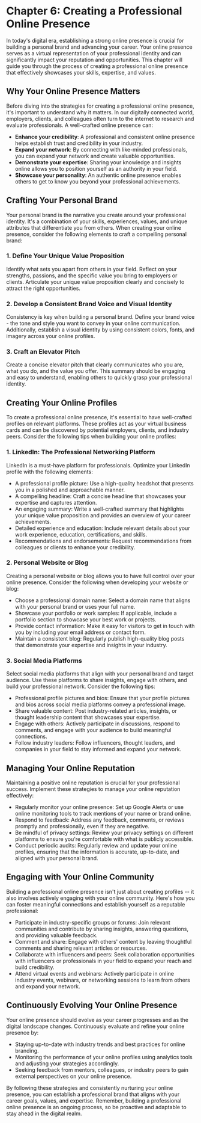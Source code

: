 Chapter 6: Creating a Professional Online Presence
==================================================

In today's digital era, establishing a strong online presence is crucial for building a personal brand and advancing your career. Your online presence serves as a virtual representation of your professional identity and can significantly impact your reputation and opportunities. This chapter will guide you through the process of creating a professional online presence that effectively showcases your skills, expertise, and values.

**Why Your Online Presence Matters**
------------------------------------

Before diving into the strategies for creating a professional online presence, it's important to understand why it matters. In our digitally connected world, employers, clients, and colleagues often turn to the internet to research and evaluate professionals. A well-crafted online presence can:

* **Enhance your credibility**: A professional and consistent online presence helps establish trust and credibility in your industry.
* **Expand your network**: By connecting with like-minded professionals, you can expand your network and create valuable opportunities.
* **Demonstrate your expertise**: Sharing your knowledge and insights online allows you to position yourself as an authority in your field.
* **Showcase your personality**: An authentic online presence enables others to get to know you beyond your professional achievements.

**Crafting Your Personal Brand**
--------------------------------

Your personal brand is the narrative you create around your professional identity. It's a combination of your skills, experiences, values, and unique attributes that differentiate you from others. When creating your online presence, consider the following elements to craft a compelling personal brand:

### **1. Define Your Unique Value Proposition**

Identify what sets you apart from others in your field. Reflect on your strengths, passions, and the specific value you bring to employers or clients. Articulate your unique value proposition clearly and concisely to attract the right opportunities.

### **2. Develop a Consistent Brand Voice and Visual Identity**

Consistency is key when building a personal brand. Define your brand voice - the tone and style you want to convey in your online communication. Additionally, establish a visual identity by using consistent colors, fonts, and imagery across your online profiles.

### **3. Craft an Elevator Pitch**

Create a concise elevator pitch that clearly communicates who you are, what you do, and the value you offer. This summary should be engaging and easy to understand, enabling others to quickly grasp your professional identity.

**Creating Your Online Profiles**
---------------------------------

To create a professional online presence, it's essential to have well-crafted profiles on relevant platforms. These profiles act as your virtual business cards and can be discovered by potential employers, clients, and industry peers. Consider the following tips when building your online profiles:

### **1. LinkedIn: The Professional Networking Platform**

LinkedIn is a must-have platform for professionals. Optimize your LinkedIn profile with the following elements:

* A professional profile picture: Use a high-quality headshot that presents you in a polished and approachable manner.
* A compelling headline: Craft a concise headline that showcases your expertise and captures attention.
* An engaging summary: Write a well-crafted summary that highlights your unique value proposition and provides an overview of your career achievements.
* Detailed experience and education: Include relevant details about your work experience, education, certifications, and skills.
* Recommendations and endorsements: Request recommendations from colleagues or clients to enhance your credibility.

### **2. Personal Website or Blog**

Creating a personal website or blog allows you to have full control over your online presence. Consider the following when developing your website or blog:

* Choose a professional domain name: Select a domain name that aligns with your personal brand or uses your full name.
* Showcase your portfolio or work samples: If applicable, include a portfolio section to showcase your best work or projects.
* Provide contact information: Make it easy for visitors to get in touch with you by including your email address or contact form.
* Maintain a consistent blog: Regularly publish high-quality blog posts that demonstrate your expertise and insights in your industry.

### **3. Social Media Platforms**

Select social media platforms that align with your personal brand and target audience. Use these platforms to share insights, engage with others, and build your professional network. Consider the following tips:

* Professional profile pictures and bios: Ensure that your profile pictures and bios across social media platforms convey a professional image.
* Share valuable content: Post industry-related articles, insights, or thought leadership content that showcases your expertise.
* Engage with others: Actively participate in discussions, respond to comments, and engage with your audience to build meaningful connections.
* Follow industry leaders: Follow influencers, thought leaders, and companies in your field to stay informed and expand your network.

**Managing Your Online Reputation**
-----------------------------------

Maintaining a positive online reputation is crucial for your professional success. Implement these strategies to manage your online reputation effectively:

* Regularly monitor your online presence: Set up Google Alerts or use online monitoring tools to track mentions of your name or brand online.
* Respond to feedback: Address any feedback, comments, or reviews promptly and professionally, even if they are negative.
* Be mindful of privacy settings: Review your privacy settings on different platforms to ensure you're comfortable with what is publicly accessible.
* Conduct periodic audits: Regularly review and update your online profiles, ensuring that the information is accurate, up-to-date, and aligned with your personal brand.

**Engaging with Your Online Community**
---------------------------------------

Building a professional online presence isn't just about creating profiles -- it also involves actively engaging with your online community. Here's how you can foster meaningful connections and establish yourself as a reputable professional:

* Participate in industry-specific groups or forums: Join relevant communities and contribute by sharing insights, answering questions, and providing valuable feedback.
* Comment and share: Engage with others' content by leaving thoughtful comments and sharing relevant articles or resources.
* Collaborate with influencers and peers: Seek collaboration opportunities with influencers or professionals in your field to expand your reach and build credibility.
* Attend virtual events and webinars: Actively participate in online industry events, webinars, or networking sessions to learn from others and expand your network.

**Continuously Evolving Your Online Presence**
----------------------------------------------

Your online presence should evolve as your career progresses and as the digital landscape changes. Continuously evaluate and refine your online presence by:

* Staying up-to-date with industry trends and best practices for online branding.
* Monitoring the performance of your online profiles using analytics tools and adjusting your strategies accordingly.
* Seeking feedback from mentors, colleagues, or industry peers to gain external perspectives on your online presence.

By following these strategies and consistently nurturing your online presence, you can establish a professional brand that aligns with your career goals, values, and expertise. Remember, building a professional online presence is an ongoing process, so be proactive and adaptable to stay ahead in the digital realm.
